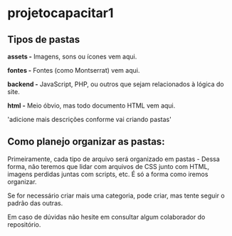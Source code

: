 # projetocapacitar1

## Tipos de pastas

**assets -** Imagens, sons ou ícones vem aqui.

**fontes -** Fontes (como Montserrat) vem aqui.

**backend -** JavaScript, PHP, ou outros que sejam relacionados à lógica do site.

**html -** Meio óbvio, mas todo documento HTML vem aqui.

'adicione mais descrições conforme vai criando pastas'

## Como planejo organizar as pastas:

Primeiramente, cada tipo de arquivo será organizado em pastas - Dessa forma, não teremos que lidar com arquivos de CSS junto com HTML, imagens perdidas juntas com scripts, etc.
É só a forma como iremos organizar.

Se for necessário criar mais uma categoria, pode criar, mas tente seguir o padrão das outras.

Em caso de dúvidas não hesite em consultar algum colaborador do repositório.
